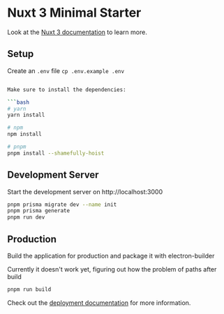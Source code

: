 # Nuxt 3 Minimal Starter

Look at the [Nuxt 3 documentation](https://nuxt.com/docs/getting-started/introduction) to learn more.

## Setup

Create an `.env` file `cp .env.example .env`

```bash 

Make sure to install the dependencies:

```bash
# yarn
yarn install

# npm
npm install

# pnpm
pnpm install --shamefully-hoist
```

## Development Server

Start the development server on http://localhost:3000

```bash
pnpm prisma migrate dev --name init
pnpm prisma generate
pnpm run dev
```

## Production

Build the application for production and package it with electron-builder

Currently it doesn't work yet, figuring out how the problem of paths after build

```bash
pnpm run build
```

Check out the [deployment documentation](https://nuxt.com/docs/getting-started/deployment) for more information.

